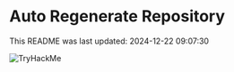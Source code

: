# Auto Regenerate Repository

This README was last updated: 2024-12-22 09:07:30

 ![TryHackMe](https://tryhackme.com/badge/533634)
